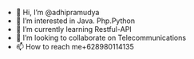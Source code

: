 - 👋 Hi, I’m @adhipramudya
- 👀 I’m interested in Java. Php.Python
- 🌱 I’m currently learning Restful-API
- 💞️ I’m looking to collaborate on Telecommunications
- 📫 How to reach me+628980114135

<!---
adhipramudya/adhipramudya is a ✨ special ✨ repository because its `README.md` (this file) appears on your GitHub profile.
You can click the Preview link to take a look at your changes.
--->

